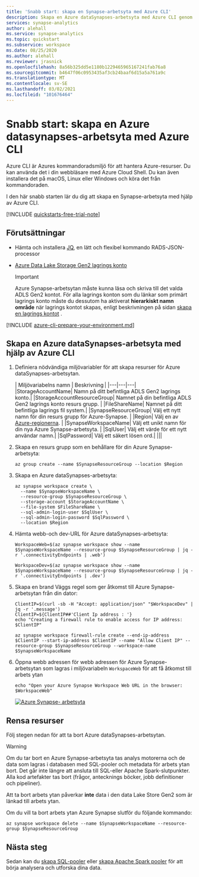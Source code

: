```yaml
---
title: 'Snabb start: skapa en Synapse-arbetsyta med Azure CLI'
description: Skapa en Azure dataSynapses-arbetsyta med Azure CLI genom att följa stegen i den här hand boken.
services: synapse-analytics
author: alehall
ms.service: synapse-analytics
ms.topic: quickstart
ms.subservice: workspace
ms.date: 08/25/2020
ms.author: alehall
ms.reviewer: jrasnick
ms.openlocfilehash: 8a56b325dd5e1180b1229465965167241fab76a8
ms.sourcegitcommit: b4647f06c0953435af3cb24baaf6d15a5a761a9c
ms.translationtype: MT
ms.contentlocale: sv-SE
ms.lasthandoff: 03/02/2021
ms.locfileid: "101676464"
---
```

# <a name="quickstart-create-an-azure-synapse-workspace-with-azure-cli"></a>Snabb start: skapa en Azure datasynapses-arbetsyta med Azure CLI

Azure CLI är Azures kommandoradsmiljö för att hantera Azure-resurser. Du kan använda det i din webbläsare med Azure Cloud Shell. Du kan även installera det på macOS, Linux eller Windows och köra det från kommandoraden.

I den här snabb starten lär du dig att skapa en Synapse-arbetsyta med hjälp av Azure CLI.

[!INCLUDE [quickstarts-free-trial-note](../../includes/quickstarts-free-trial-note.md)]

## <a name="prerequisites"></a>Förutsättningar

- Hämta och installera [JQ](https://stedolan.github.io/jq/download/), en lätt och flexibel kommando RADS-JSON-processor
- [Azure Data Lake Storage Gen2 lagrings konto](../storage/common/storage-account-create.md)

    > [!IMPORTANT]
    > Azure Synapse-arbetsytan måste kunna läsa och skriva till det valda ADLS Gen2 kontot. För alla lagrings konton som du länkar som primärt lagrings konto måste du dessutom ha aktiverat **hierarkiskt namn område**  när lagrings kontot skapas, enligt beskrivningen på sidan [skapa en lagrings kontot](../storage/common/storage-account-create.md?tabs=azure-portal#create-a-storage-account) . 

[!INCLUDE [azure-cli-prepare-your-environment.md](../../includes/azure-cli-prepare-your-environment-no-header.md)]

## <a name="create-an-azure-synapse-workspace-using-the-azure-cli"></a>Skapa en Azure dataSynapses-arbetsyta med hjälp av Azure CLI

1. Definiera nödvändiga miljövariabler för att skapa resurser för Azure dataSynapses-arbetsytan.

    | Miljövariabelns namn | Beskrivning |
    |---|---|---|
    |StorageAccountName| Namn på ditt befintliga ADLS Gen2 lagrings konto.|
    |StorageAccountResourceGroup| Namnet på din befintliga ADLS Gen2 lagrings konto resurs grupp. |
    |FileShareName| Namnet på ditt befintliga lagrings fil system.|
    |SynapseResourceGroup| Välj ett nytt namn för din resurs grupp för Azure-Synapse. |
    |Region| Välj en av [Azure-regionerna](https://azure.microsoft.com/global-infrastructure/geographies/#overview). |
    |SynapseWorkspaceName| Välj ett unikt namn för din nya Azure Synapse-arbetsyta. |
    |SqlUser| Välj ett värde för ett nytt användar namn.|
    |SqlPassword| Välj ett säkert lösen ord.|
    |||

1. Skapa en resurs grupp som en behållare för din Azure Synapse-arbetsyta:
    ```azurecli
    az group create --name $SynapseResourceGroup --location $Region
    ```

1. Skapa en Azure dataSynapses-arbetsyta:
    ```azurecli
    az synapse workspace create \
      --name $SynapseWorkspaceName \
      --resource-group $SynapseResourceGroup \
      --storage-account $StorageAccountName \
      --file-system $FileShareName \
      --sql-admin-login-user $SqlUser \
      --sql-admin-login-password $SqlPassword \
      --location $Region
    ```

1. Hämta webb-och dev-URL för Azure dataSynapses-arbetsyta:
    ```azurecli
    WorkspaceWeb=$(az synapse workspace show --name $SynapseWorkspaceName --resource-group $SynapseResourceGroup | jq -r '.connectivityEndpoints | .web')

    WorkspaceDev=$(az synapse workspace show --name $SynapseWorkspaceName --resource-group $SynapseResourceGroup | jq -r '.connectivityEndpoints | .dev')
    ```

1. Skapa en brand Väggs regel som ger åtkomst till Azure Synapse-arbetsytan från din dator:

    ```azurecli
    ClientIP=$(curl -sb -H "Accept: application/json" "$WorkspaceDev" | jq -r '.message')
    ClientIP=${ClientIP##'Client Ip address : '}
    echo "Creating a firewall rule to enable access for IP address: $ClientIP"

    az synapse workspace firewall-rule create --end-ip-address $ClientIP --start-ip-address $ClientIP --name "Allow Client IP" --resource-group $SynapseResourceGroup --workspace-name $SynapseWorkspaceName
    ```

1. Öppna webb adressen för webb adressen för Azure Synapse-arbetsytan som lagras i miljövariabeln `WorkspaceWeb` för att få åtkomst till arbets ytan

    ```azurecli
    echo "Open your Azure Synapse Workspace Web URL in the browser: $WorkspaceWeb"
    ```
    
    [![Azure Synapse- ](media/quickstart-create-synapse-workspace-cli/create-workspace-cli-1.png) arbetsyta](media/quickstart-create-synapse-workspace-cli/create-workspace-cli-1.png#lightbox)


## <a name="clean-up-resources"></a>Rensa resurser

Följ stegen nedan för att ta bort Azure dataSynapses-arbetsytan.
> [!WARNING]
> Om du tar bort en Azure Synapse-arbetsyta tas analys motorerna och de data som lagras i databasen med SQL-pooler och metadata för arbets ytan bort. Det går inte längre att ansluta till SQL-eller Apache Spark-slutpunkter. Alla kod artefakter tas bort (frågor, antecknings böcker, jobb definitioner och pipeliner).
>
> Att ta bort arbets ytan påverkar **inte** data i den data Lake Store Gen2 som är länkad till arbets ytan.

Om du vill ta bort arbets ytan Azure Synapse slutför du följande kommando:

```azurecli
az synapse workspace delete --name $SynapseWorkspaceName --resource-group $SynapseResourceGroup
```

## <a name="next-steps"></a>Nästa steg

Sedan kan du [skapa SQL-pooler](quickstart-create-sql-pool-studio.md) eller [skapa Apache Spark pooler](quickstart-create-apache-spark-pool-studio.md) för att börja analysera och utforska dina data.